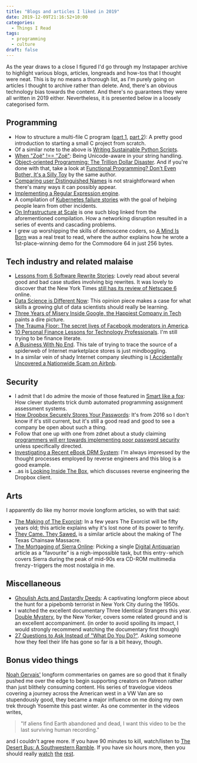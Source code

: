 ```yaml
---
title: "Blogs and articles I liked in 2019"
date: 2019-12-09T21:16:52+10:00
categories:
  - Things I Read
tags:
  - programming
  - culture
draft: false
---
```

As the year draws to a close I figured I'd go through my Instapaper archive to highlight various blogs, articles, longreads and how-tos that I thought were neat. This is by no means a thorough list, as I'm purely going on articles I thought to archive rather than delete. And, there's an obvious technology bias towards the content. And there's no guarantees they were all written in 2019 either. Nevertheless, it is presented below in a loosely categorised form.

## Programming

* How to structure a multi-file C program ([part 1](https://opensource.com/article/19/7/structure-multi-file-c-part-1), [part 2](https://opensource.com/article/19/7/structure-multi-file-c-part-2)): A pretty good introduction to starting a small C project from scratch.
* Of a similar note to the above is [Writing Sustainable Python Scripts](https://vincent.bernat.ch/en/blog/2019-sustainable-python-script).
* [When "Zoë" !== "Zoë"](https://withblue.ink/2019/03/11/why-you-need-to-normalize-unicode-strings.html): Being Unicode-aware in your string handling.
* [Object-oriented Programming: The Trillion Dollar Disaster](https://medium.com/better-programming/object-oriented-programming-the-trillion-dollar-disaster-92a4b666c7c7?). And if you're done with that, take a look at [Functional Programming? Don't Even Bother, It's a Silly Toy](https://medium.com/better-programming/fp-toy-7f52ea0a947e) by the same author.
* [Comparing user Distinguished Names](https://frasertweedale.github.io/blog-redhat/posts/2019-05-28-a-dn-is-not-a-string.html) is not straightforward when there's many ways it can possibly appear. 
* [Implementing a Regular Expression engine](https://deniskyashif.com/implementing-a-regular-expression-engine/).
* A compilation of [Kubernetes failure stories](https://github.com/hjacobs/kubernetes-failure-stories) with the goal of helping people learn from other incidents.
* [On Infrastructure at Scale](https://medium.com/@daniel.p.woods/on-infrastructure-at-scale-a-cascading-failure-of-distributed-systems-7cff2a3cd2df) is one such blog linked from the aforementioned compilation. How a networking disruption resulted in a series of events and cascading problems.
* I grew up worshipping the skills of demoscene coders, so [A Mind Is Born](https://linusakesson.net/scene/a-mind-is-born/) was a real treat to read, where the author explains how he wrote a 1st-place-winning demo for the Commodore 64 in just 256 bytes.

## Tech industry and related malaise

* [Lessons from 6 Software Rewrite Stories](https://medium.com/@herbcaudill/lessons-from-6-software-rewrite-stories-635e4c8f7c22): Lovely read about several good and bad case studies involving big rewrites. It was lovely to discover that the New York Times [still has its review of Netscape 6](https://www.nytimes.com/2000/11/30/technology/state-of-the-art-netscape-6-browser-mixed-bag.html) online.
* [Data Science is Different Now](https://veekaybee.github.io/2019/02/13/data-science-is-different/): This opinion piece makes a case for what skills a growing glut of data scientists should really be learning.
* [Three Years of Misery Inside Google, the Happiest Company in Tech](https://www.wired.com/story/inside-google-three-years-misery-happiest-company-tech/) paints a dire picture.
* [The Trauma Floor: The secret lives of Facebook moderators in America](https://www.theverge.com/2019/2/25/18229714/cognizant-facebook-content-moderator-interviews-trauma-working-conditions-arizona).
* [10 Personal Finance Lessons for Technology Professionals](https://www.troyhunt.com/10-personal-finance-lessons-for-technology-professionals/). I'm still trying to be finance literate.
* [A Business With No End](https://www.nytimes.com/interactive/2018/11/27/style/what-is-inside-this-internet-rabbit-hole.html). This tale of trying to trace the source of a spiderweb of Internet marketplace stores is just mindboggling.
* In a similar vein of shady Internet company sleuthing is [I Accidentally Uncovered a Nationwide Scam on Airbnb](https://www.vice.com/en_au/article/43k7z3/nationwide-fake-host-scam-on-airbnb).

## Security

* I admit that I do admire the moxie of those featured in [Smart like a fox](https://www.researchgate.net/publication/330752881_Smart_like_a_fox_How_clever_students_trick_dumb_automated_programming_assignment_assessment_systems): How clever students trick dumb automated programming assignment assessment systems.
* [How Dropbox Securely Stores Your Passwords](https://blogs.dropbox.com/tech/2016/09/how-dropbox-securely-stores-your-passwords/): It's from 2016 so I don't know if it's still current, but it's still a good read and good to see a company be open about such a thing.
* Follow that one up with one from zdnet about a study claiming [programmers will err towards implementing poor password security](https://www.zdnet.com/article/study-shows-programmers-will-take-the-easy-way-out-and-not-implement-proper-password-security/) unless specifically directed.
* [Investigating a Recent eBook DRM System](https://yingtongli.me/blog/2019/03/28/drm2.html): I'm always impressed by the thought processes employed by reverse engineers and this blog is a good example.
* ..as is [Looking Inside The Box](https://anvilventures.com/blog/looking-inside-the-box.html), which discusses reverse engineering the Dropbox client.

## Arts

I apparently do like my horror movie longform articles, so with that said:

* [The Making of The Exorcist](https://www.americamagazine.org/arts-culture/2019/10/25/making-exorcist): In a few years The Exorcist will be fifty years old; this article explains why it's lost none of its power to terrify.
* [They Came. They Sawed.](https://www.texasmonthly.com/articles/they-came-they-sawed/) is a similar article about the making of The Texas Chainsaw Massacre.
* [The Mortgaging of Sierra Online](https://www.filfre.net/2019/07/the-mortgaging-of-sierra-online/): Picking a single [Digital Antiquarian](https://www.filfre.net/) article as a "favourite" is a nigh-impossible task, but this entry - which covers Sierra during the peak of mid-90s era CD-ROM multimedia frenzy - triggers the most nostalgia in me.

## Miscellaneous

* [Ghoulish Acts and Dastardly Deeds](https://www.damninteresting.com/ghoulish-acts-dastardly-deeds/): A captivating longform piece about the hunt for a pipebomb terrorist in New York City during the 1950s.
* I watched the excellent documentary Three Identical Strangers this year. [Double Mystery](https://www.newyorker.com/magazine/1995/08/07/double-mystery), by the New Yorker, covers some related ground and is an excellent accompaniment. (in order to avoid spoiling its impact, I would strongly recommend watching the documentary first though)
* [27 Questions to Ask Instead of "What Do You Do?"](https://www.fastcompany.com/3054667/27-questions-to-ask-instead-of-what-do-you-do). Asking someone how they feel their life has gone so far is a bit heavy, though.

## Bonus video things

[Noah Gervais'](https://www.youtube.com/user/broadcaststsatic/feed) longform commentaries on games are so good that it finally pushed me over the edge to begin supporting creators on Patreon rather than just blithely consuming content. His series of travelogue videos covering a journey across the American west in a VW Van are so stupendously good, they became a major influence on me doing my own trek through Yosemite this past winter. As one commenter in the videos writes,

> "If aliens find Earth abandoned and dead, I want this video to be the last surviving human recording."

and I couldn't agree more. If you have 90 minutes to kill, watch/listen to [The Desert Bus: A Southwestern Ramble](https://www.youtube.com/watch?v=-naJR_rhkUM). If you have six hours more, then you should really [watch](https://www.youtube.com/watch?v=FD_-b06JJtE) [the](https://www.youtube.com/watch?v=89sOyZdtVA0) [rest](https://www.youtube.com/watch?v=ByRKF1INOcU).
